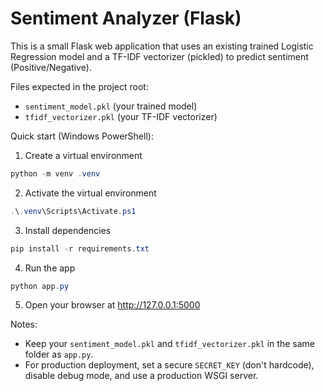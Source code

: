 # Sentiment Analyzer (Flask)

This is a small Flask web application that uses an existing trained Logistic Regression model and a TF-IDF vectorizer (pickled) to predict sentiment (Positive/Negative).

Files expected in the project root:
- `sentiment_model.pkl`  (your trained model)
- `tfidf_vectorizer.pkl` (your TF-IDF vectorizer)

Quick start (Windows PowerShell):

1. Create a virtual environment

```powershell
python -m venv .venv
```

2. Activate the virtual environment

```powershell
.\.venv\Scripts\Activate.ps1
```

3. Install dependencies

```powershell
pip install -r requirements.txt
```

4. Run the app

```powershell
python app.py
```

5. Open your browser at http://127.0.0.1:5000

Notes:
- Keep your `sentiment_model.pkl` and `tfidf_vectorizer.pkl` in the same folder as `app.py`.
- For production deployment, set a secure `SECRET_KEY` (don't hardcode), disable debug mode, and use a production WSGI server.
